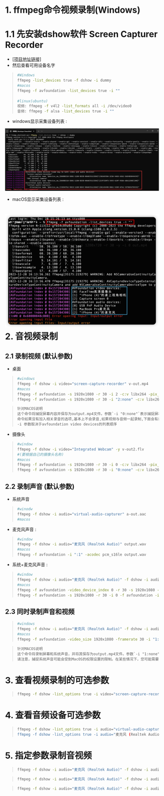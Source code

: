 # 1. ffmpeg命令视频录制(Windows)

# 1.1 先安装dshow软件 Screen Capturer Recorder

* [[项目地址链接]](https://sourceforge.net/projects/screencapturer/files/)
* 然后查看可用设备名字 

> ```bash
> #Windows
> ffmpeg -list_devices true -f dshow -i dummy
> #macos
> ffmpeg -f avfoundation -list_devices true -i ""
> 
> #linux(ubuntu)
> 视频: ffmpeg -f v4l2 -list_formats all -i /dev/video0
> 音频: ffmpeg -f alsa -list_devices true -i ""
> ```

* windows显示采集设备列表 : 

<img src="assets/image-20231227135152453.png" alt="image-20231227135152453" /> 

* macOS显示采集设备列表 : 

# <img src="./assets/image-20231228161609990.png" alt="image-20231228161609990" />  2. 音视频录制

## 2.1 录制视频 (默认参数)

* 桌面 

> ```bash
> #windows
> ffmpeg -f dshow -i video="screen-capture-recorder" v-out.mp4
> #macos
> ffmpeg -f avfoundation -s 1920x1080 -r 30 -i 2 -c:v libx264 -pix_fmt yuyv422 -y output.ts
> ffmpeg -f avfoundation -s 1920x1080 -r 30 -i "2:none" -c:v libx264 -pix_fmt yuyv422 -y output.ts
> ```

> ```tex
> 针对MACOS说明
> 这个命令将捕捉屏幕内容并保存为output.mp4文件。参数`-i "0:none"`表示捕捉屏幕,而不捕捉任何声音,也可以-i 0,
> 命令如果没有加入相关录音的选项,基本上不会录音,如果视频与音频一起录制,下面会有讲解
> -i 参数取决于avfoundation video devices的列表顺序
> ```

* 摄像头 

> ```bash
> #window
> ffmpeg -f dshow -i video="Integrated Webcam" -y v-out2.flv
> #(要根据自己的摄像头名称)
> #macos
> ffmpeg -f avfoundation -s 1920x1080 -r 30 -i 0 -c:v libx264 -pix_fmt yuyv422 -y output.ts
> ffmpeg -f avfoundation -s 1920x1080 -r 30 -i "0:none" -c:v libx264 -pix_fmt yuyv422 -y output.ts
> ```

## 2.2 录制声音 (默认参数)

* 系统声音 

> ```bash
> #winodw
> ffmpeg -f dshow -i audio="virtual-audio-capturer" a-out.aac
> #macos
> ```

* 麦克风声音 : 

> ```bash
> #window
> ffmpeg -f dshow -i audio="麦克风 (Realtek Audio)" output.wav
> #macos
> ffmpeg -f avfoundation -i ":1" -acodec pcm_s16le output.wav
> ```

* 系统+麦克风声音 : 

> ```bash
> #window
> ffmpeg -f dshow -i audio="麦克风 (Realtek Audio)" -f dshow -i audio="virtual-audio-capturer" -filter_complex amix=inputs=2:duration=first:dropout_transition=2 a-out2.aac
> #macos
> ffmpeg -f avfoundation -video_device_index 0 -r 30 -s 1920x1080 -i :1 out.mp4
> ffmpeg -f avfoundation -s 1920x1080 -r 30 -i 0 -f avfoundation -i :1 output.mp4
> ```

## 2.3 同时录制声音和视频

> ```bash
> #windows
> ffmpeg -f dshow -i audio="麦克风 (Realtek Audio)" -f dshow -i audio="virtualaudio-capturer" -filter_complex amix=inputs=2:duration=first:dropout_transition=2 -f dshow -i video="screen-capture-recorder" -y av-out.flv
> #macos
> ffmpeg -f avfoundation -video_size 1920x1080 -framerate 30 -i "1:none" -f avfoundation -i ":0" output.mp4
> ```

> ```tex
> 针对MACOS说明
> 这个命令将录制屏幕和系统声音，并将其保存为output.mp4文件。参数`-i "1:none"`表示捕捉屏幕，而参数`-i ":0"`表示捕捉系统声音。
> 请注意，捕捉系统声音可能会受到MacOS的权限设置的限制。在某些情况下，您可能需要调整系统设置以允许应用程序捕获系统声音。也请确保已经安装好OBS Virtual Camera。
> ```

# 3. 查看视频录制的可选参数

> ```bash
> ffmpeg -f dshow -list_options true -i video="screen-capture-recorder"
> ```

# 4. 查看音频设备可选参数

> ```bash
> ffmpeg -f dshow -list_options true -i audio="virtual-audio-capturer“
> ffmpeg -f dshow -list_options true -i audio="麦克风 (Realtek Audio)"
> ```

# 5. 指定参数录制音视频

> ```bash
> ffmpeg -f dshow -i audio="麦克风 (Realtek Audio)" -f dshow -i audio="virtual-audio-capturer" -filter_complex amix=inputs=2:duration=first:dropout_transition=2 -f dshow -video_size 1920x1080 -framerate 15 -pixel_format yuv420p -i video="screen-capturerecorder" -vcodec h264_qsv -b:v 3M -y av-out.flv
> 
> ```

> ```bash
> ffmpeg -f dshow -i audio="麦克风 (Realtek Audio)" -f dshow -i audio="virtual-audio-capturer" -filter_complex amix=inputs=2:duration=first:dropout_transition=2 -f dshow -i video="screen-capture-recorder" -vcodec h264_qsv -b:v 3M -r 15 -y avout2.mp4
> 
> ```

> ```bash
> ffmpeg -f dshow -i audio="麦克风 (Realtek Audio)" -f dshow -i audio="virtual-audio-capturer" -filter_complex amix=inputs=2:duration=first:dropout_transition=2 -f dshow -framerate 15 -pixel_format yuv420p -i video="screen-capture-recorder" -vcodec h264_qsv -b:v 3M -r 15 -y av-out3.mp4
> 
> ```



